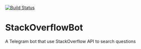 [![Build Status](https://github.com/StackOverflowBot/StackOverflowBot/workflows/Build/badge.svg)](https://github.com/StackOverflowBot/StackOverflowBot/actions?query=workflow%3ABuild)

# StackOverflowBot
A Telegram bot that use StackOverflow API to search questions

